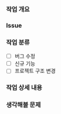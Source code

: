 ### 작업 개요
<!--
  ex) 고양이가 야옹 소리를 내도록 수정
-->
### Issue
<!--
  ex) BAEMIN-1004
-->
### 작업 분류
- [ ] 버그 수정
- [ ] 신규 기능
- [ ] 프로젝트 구조 변경
<!--
  - [ ] 버그 수정
  - [x] 신규 기능
  - [ ] 프로젝트 구조 변경
-->
### 작업 상세 내용
<!--
  ex) 
  1. 네 발 짐승 클래스에 `크앙` 함수 추가
  2. 고양이 클래스에서 `크앙` 함수에 `미야아옹.wav` 재생시킴
-->
### 생각해볼 문제
<!--
  ex) 
  1. wav 파일을 매번 입력하기 귀찮겠다.
-->

